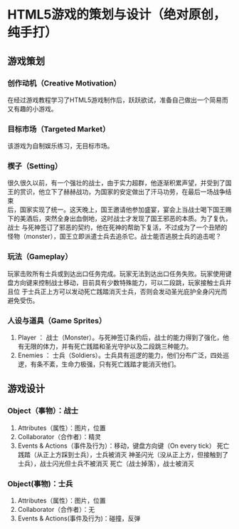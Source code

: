 # HTML5游戏的策划与设计（绝对原创，纯手打）
## 游戏策划
### 创作动机（Creative Motivation）
   在经过游戏教程学习了HTML5游戏制作后，跃跃欲试，准备自己做出一个简易而又有趣的小游戏。
### 目标市场（Targeted Market）
   该游戏为自制娱乐练习，无目标市场。
### 楔子（Setting）
   很久很久以前，有一个强壮的战士，由于实力超群，他逐渐积累声望，并受到了国王的赏识，他立下了赫赫战功，为国家的安定做出了汗马功劳，在最后一场战争结束  
   后，国家实现了统一。这天晚上，国王邀请他参加盛宴，宴会上当战士喝下国王赐下的美酒后，突然全身出血倒地，这时战士才发现了国王邪恶的本质。为了复仇，战士 
   与死神签订了邪恶的契约，他在死神的帮助下复活，不过成为了一个丑陋的怪物（monster），国王立即派遣士兵去追杀它。战士能否逃脱士兵的追击呢？   
### 玩法（Gameplay）
   玩家击败所有士兵或到达出口任务完成。玩家无法到达出口任务失败。玩家使用键盘方向键来控制战士移动，目前具有少数特殊能力，可以二段跳，玩家接触士兵并且位
   于士兵正上方可以发动死亡践踏消灭士兵，否则会发动圣光庇护全身闪光而避免受伤。
### 人设与道具（Game Sprites）
 1. Player ： 战士（Monster）。与死神签订条约后，战士的能力得到了强化，他有无限的体力，并有死亡践踏和圣光守护以及二段跳三种能力。
 2. Enemies ： 士兵（Soldiers）。士兵具有巡逻的能力，他们分布广泛，四处巡逻，有条不紊，生命力极强，只有死亡践踏才能消灭他们。
## 游戏设计
### Object（事物）：战士
   1. Attributes（属性）：图片，位置
   2. Collaborator（合作者）：精灵
   3. Events & Actions（事件及行为）：移动，键盘方向键（On every tick）
                                 死亡践踏（从正上方踩到士兵），士兵被消灭
                                 神圣闪光（没从正上方，但接触到了士兵），战士闪光但士兵不被消灭
                                 死亡（战士掉落），战士被消灭
### Object(事物)：士兵
   1. Attributes（属性）：图片，位置
   2. Collaborator（合作者）：无
   3. Events & Actions(事件及行为)：碰撞，反弹
